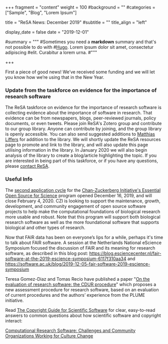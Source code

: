 +++
fragment = "content"
weight = 100
#background = ""
#categories = ["Sample", "Blog", "Lorem Ipsum"]

title = "ReSA News: December 2019"
#subtitle = ""
title_align = "left"

display_date = false
date = "2019-12-01"

#summary = """
#Sometimes you need a **markdown** summary and that's not possible to do with
#[Hugo](https://gohugo.io). Lorem ipsum dolor sit amet, consectetur adipiscing
#elit. Curabitur a lorem urna.
#"""

+++

First a piece of good news! We’ve received some funding and we will let you know how we’re using that in the New Year.

### Update from the taskforce on evidence for the importance of research software

The ReSA taskforce on evidence for the importance of research software is collecting evidence about the importance of software in research. That evidence can be from newspapers, blogs, peer-reviewed journals, policy documents, or even tweets. Please join ReSA's Zotero group and contribute to our group library. Anyone can contribute by joining, and the group library is openly accessible. You can also send suggested additions to [Matthias Liffers](mailto:matthias.liffers@ardc.edu.au) for addition to the library. We will shortly update the ReSA resources page to promote and link to the library, and will also update this page utilising information in the library. In January 2020 we will also begin analysis of the library to create a blog/article highlighting the topic. If you are interested in being part of this taskforce, or if you have any questions, please [contact ReSA](/contact).

### Useful Info

The [second application cycle](https://chanzuckerberg.com/rfa/essential-open-source-software-for-science/) for the [Chan-Zuckerberg Initiative's Essential Open Source for Science](https://medium.com/@cziscience/essential-open-source-software-for-science-72faec2c38c1) program opened December 16, 2019, and will close February 4, 2020. CZI is looking to support the maintenance, growth, development, and community engagement of open source software projects to help make the computational foundations of biological research more usable and robust. Note that this program will support both biological research software as well as the more foundational software that supports biological and other types of research.

Now that FAIR data has been on everyone’s lips for a while, perhaps it's time to talk about FAIR software. A session at the Netherlands National eScience Symposium focused the discussion of FAIR and its meaning for research software, as described in this blog post: https://blog.esciencecenter.nl/fair-software-at-the-2019-escience-symposium-6117f310aa34 and https://software.ac.uk/blog/2019-12-05-fair-software-2019-escience-symposium

Teresa Gomez-Diaz and Tomas Recio have published a paper "[On the evaluation of research software: the CDUR procedure](https://f1000research.com/articles/8-1353)" which proposes a new assessment procedure for research software, based on an evaluation of current procedures and the authors’ experience from the PLUME initiative.

Read [The Copyright Guide for Scientific Software](https://doi.org/10.5281/zenodo.3581326) for clear, easy-to-read answers to common questions about how scientific software and copyright interact: 

[Computational Research Software: Challenges and Community Organizations Working for Culture Change](https://sinews.siam.org/Details-Page/computational-research-software-challenges-and-community-organizations-working-for-culture-change)
